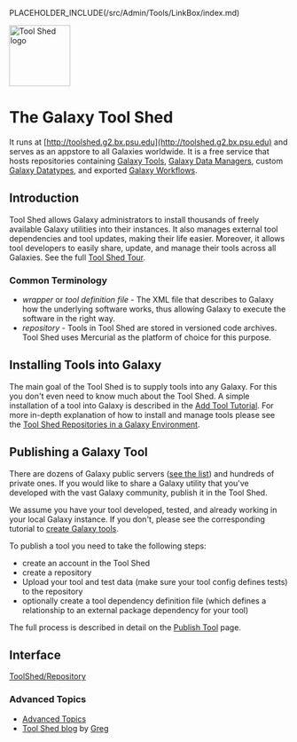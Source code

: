 PLACEHOLDER_INCLUDE(/src/Admin/Tools/LinkBox/index.md)
<div class='right'> <a href='/src/ToolShed/index.md'><img src="/src/Images/Logos/ToolShed.jpg" alt="Tool Shed logo" height="110px" /></a> 
</div>

# The Galaxy Tool Shed

It runs at [http://toolshed.g2.bx.psu.edu](http://toolshed.g2.bx.psu.edu) and serves as an appstore to all Galaxies worldwide. It is a free service that hosts repositories containing [Galaxy Tools](/src/Admin/Tools/index.md), [Galaxy Data Managers](/src/Admin/Tools/DataManagers/index.md), custom [Galaxy Datatypes](/src/Admin/Datatypes/index.md), and exported [Galaxy Workflows](/src/Learn/AdvancedWorkflow/index.md).

## Introduction

Tool Shed allows Galaxy administrators to install thousands of freely available Galaxy utilities into their instances. It also manages external tool dependencies and tool updates, making their life easier. Moreover, it allows tool developers to easily share, update, and manage their tools across all Galaxies. See the full [Tool Shed Tour](/src/ToolShed/Tour/index.md).

### Common Terminology

* *wrapper* or *tool definition file* - The XML file that describes to Galaxy how the underlying software works, thus allowing Galaxy to execute the software in the right way.
* *repository* - Tools in Tool Shed are stored in versioned code archives. Tool Shed uses Mercurial as the platform of choice for this purpose.

## Installing Tools into Galaxy

The main goal of the Tool Shed is to supply tools into any Galaxy. For this you don't even need to know much about the Tool Shed. A simple installation of a tool into Galaxy is described in the [Add Tool Tutorial](/src/Admin/Tools/AddToolFromToolShedTutorial/index.md). For more in-depth explanation of how to install and manage tools please see the 
[Tool Shed Repositories in a Galaxy Environment](/src/InstallingRepositories/index.md).

## Publishing a Galaxy Tool

There are dozens of Galaxy public servers ([see the list](/src/PublicGalaxyServers/index.md)) and hundreds of private ones. If you would like to share a Galaxy utility that you've developed with the vast Galaxy community, publish it in the Tool Shed.

We assume you have your tool developed, tested, and already working in your local Galaxy instance. If you don't, please see the corresponding tutorial to [create Galaxy tools](/src/Admin/Tools/AddToolTutorial/index.md).

To publish a tool you need to take the following steps:
* create an account in the Tool Shed
* create a repository
* Upload your tool and test data (make sure your tool config defines tests) to the repository
* optionally create a tool dependency definition file (which defines a relationship to an external package dependency for your tool)

The full process is described in detail on the [Publish Tool](/src/ToolShed/PublishTool/index.md) page.

## Interface

[ToolShed/Repository](/src/ToolShed/Repository/index.md)
### Advanced Topics

* [Advanced Topics](/src/ToolShedAdvancedTopics/index.md)
* [Tool Shed blog](http://gregvonkuster.org) by [Greg](/src/greg_vonkuster/index.md)


